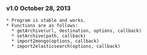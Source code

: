 ### v1.0 October 28, 2013
    * Program is stable and works.
    * Functions are as follows:
      * getArchive(url, destination, options, callback)
      * setArchive(path, callback)
      * import2mongo(options, callback)
      * import2elasticsearch(options, callback)